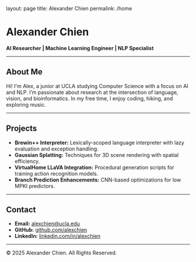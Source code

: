 layout: page
title: Alexander Chien
permalink: /home

# Alexander Chien

**AI Researcher | Machine Learning Engineer | NLP Specialist**

---

## About Me
Hi! I'm Alex, a junior at UCLA studying Computer Science with a focus on AI and NLP. I’m passionate about research at the intersection of language, vision, and bioinformatics. In my free time, I enjoy coding, hiking, and exploring music.

---

## Projects
- **Brewin++ Interpreter:** Lexically-scoped language interpreter with lazy evaluation and exception handling.
- **Gaussian Splatting:** Techniques for 3D scene rendering with spatial efficiency.
- **VirtualHome LLaVA Integration:** Procedural generation scripts for training action recognition models.
- **Branch Prediction Enhancements:** CNN-based optimizations for low MPKI predictors.

---

## Contact
- **Email:** [alexchien@ucla.edu](mailto:alexchien@ucla.edu)
- **GitHub:** [github.com/alexchien](https://github.com/alexchien)
- **LinkedIn:** [linkedin.com/in/alexchien](https://linkedin.com/in/alexchien)

---

&copy; 2025 Alexander Chien. All Rights Reserved.
